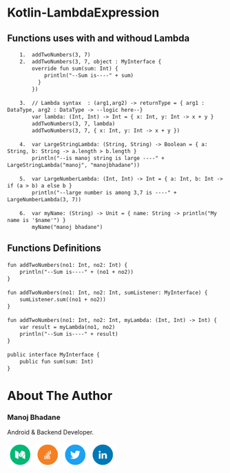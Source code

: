 # Kotlin-LambdaExpression

Functions uses with and withoud Lambda
--------------------------------------------------------------------

        1.  addTwoNumbers(3, 7)
        2.  addTwoNumbers(3, 7, object : MyInterface {
            override fun sum(sum: Int) {
                println("--Sum is----" + sum)
              }
            })
            
        3.  // Lambda syntax  : (arg1,arg2) -> returnType = { arg1 : DataType, arg2 : DataType -> --logic here--}
            var lambda: (Int, Int) -> Int = { x: Int, y: Int -> x + y }
            addTwoNumbers(3, 7, lambda)
            addTwoNumbers(3, 7, { x: Int, y: Int -> x + y })

        4.  var LargeStringLambda: (String, String) -> Boolean = { a: String, b: String -> a.length > b.length }
            println("--is manoj string is large ----" + LargeStringLambda("manoj", "manojbhadane"))

        5.  var LargeNumberLambda: (Int, Int) -> Int = { a: Int, b: Int -> if (a > b) a else b }
            println("--large number is among 3,7 is ----" + LargeNumberLambda(3, 7))

        6.  var myName: (String) -> Unit = { name: String -> println("My name is '$name'") }
            myName("manoj bhadane")
            
            
Functions Definitions
--------------------------------------------------------------------

    fun addTwoNumbers(no1: Int, no2: Int) {
        println("--Sum is----" + (no1 + no2))
    }

    fun addTwoNumbers(no1: Int, no2: Int, sumListener: MyInterface) {
        sumListener.sum((no1 + no2))
    }

    fun addTwoNumbers(no1: Int, no2: Int, myLambda: (Int, Int) -> Int) {
        var result = myLambda(no1, no2)
        println("--Sum is----" + result)
    }

    public interface MyInterface {
        public fun sum(sum: Int)
    }
    
    
 # About The Author

### Manoj Bhadane

Android & Backend Developer.


<a href="https://medium.com/@manojbhadane"><img src="https://github.com/manojbhadane/Social-Icons/blob/master/medium-icon.png?raw=true" width="60"></a>
<a href="https://stackoverflow.com/users/4034678/manoj-bhadane"><img src="https://github.com/manojbhadane/Social-Icons/blob/master/stackoverflow-icon.png?raw=true" width="60"></a>
<a href="https://twitter.com/Manoj_bhadane"><img src="https://github.com/manojbhadane/Social-Icons/blob/master/twitter-icon.png?raw=true" width="60"></a>
<a href="https://in.linkedin.com/in/manojbhadane"><img src="https://github.com/manojbhadane/Social-Icons/blob/master/linkedin-icon.png?raw=true" width="60"></a>

   
